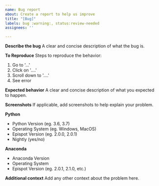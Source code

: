 ```yaml
---
name: Bug report
about: Create a report to help us improve
title: "[Bug]"
labels: bug :warning:, status:review-needed
assignees: ''

---
```


**Describe the bug**
A clear and concise description of what the bug is.

**To Reproduce**
Steps to reproduce the behavior:
1. Go to '...'
2. Click on '....'
3. Scroll down to '....'
4. See error

**Expected behavior**
A clear and concise description of what you expected to happen.

**Screenshots**
If applicable, add screenshots to help explain your problem.

**Python**
- Python Version (eg. 3.6, 3.7)
- Operating System (eg. Windows, MacOS)
- Epispot Version (eg. 2.0.0, 2.0.1)
- Nightly (yes/no)

**Anaconda**
- Anaconda Version
- Operating System
- Epispot Version (eg. 2.0.1, 2.1.0, etc.)

**Additional context**
Add any other context about the problem here.
